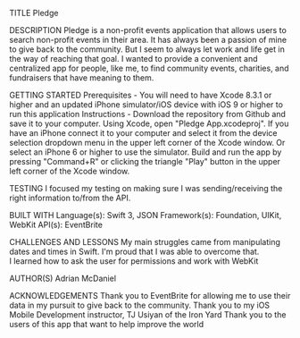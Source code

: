 TITLE
Pledge

DESCRIPTION
Pledge is a non-profit events application that allows users to search non-profit events in their area.  It has always been a passion of mine to give back to the community. But I seem to always let work and life get in the way of reaching that goal.  I wanted to provide a convenient and centralized app for people, like me, to find community events, charities, and fundraisers that have meaning to them.


GETTING STARTED
Prerequisites - You will need to have Xcode 8.3.1 or higher and an updated iPhone simulator/iOS device with iOS 9 or higher to run this application
Instructions - Download the repository from Github and save it to your computer.  Using Xcode, open "Pledge App.xcodeproj".  If you have an iPhone connect it to your computer and select it from the device selection dropdown menu in the upper left corner of the Xcode window. Or select an iPhone 6 or higher to use the simulator.  Build and run the app by pressing "Command+R" or clicking the triangle "Play" button in the upper left corner of the Xcode window. 


TESTING
I focused my testing on making sure I was sending/receiving the right information to/from the API.

BUILT WITH
Language(s): Swift 3, JSON
Framework(s): Foundation, UIKit, WebKit
API(s): EventBrite

CHALLENGES AND LESSONS
My main struggles came from manipulating dates and times in Swift.  I'm proud that I was able to overcome that.  
I learned how to ask the user for permissions and work with WebKit

AUTHOR(S)
Adrian McDaniel



ACKNOWLEDGEMENTS
Thank you to EventBrite for allowing me to use their data in my pursuit to give back to the community.
Thank you to my iOS Mobile Development instructor, TJ Usiyan of the Iron Yard
Thank you to the users of this app that want to help improve the world
